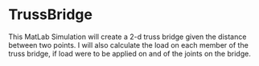 # TrussBridge
This MatLab Simulation will create a 2-d truss bridge given the distance between two points. I will also calculate the load on each member of the truss bridge, if load were to be applied on and of the joints on the bridge.
